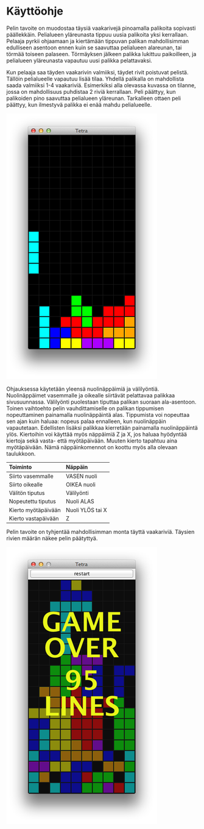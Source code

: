 # Käyttöohje

Pelin tavoite on muodostaa täysiä vaakarivejä pinoamalla palikoita sopivasti päällekkäin. Pelialueen yläreunasta tippuu uusia palikoita yksi kerrallaan. Pelaaja pyrkii ohjaamaan ja kiertämään tippuvan palikan mahdollisimman edulliseen asentoon ennen kuin se saavuttaa pelialueen alareunan, tai törmää toiseen palaseen. Törmäyksen jälkeen palikka lukittuu paikoilleen, ja pelialueen yläreunasta vapautuu uusi palikka pelattavaksi.

Kun pelaaja saa täyden vaakarivin valmiiksi, täydet rivit poistuvat pelistä. Tällöin pelialueelle vapautuu lisää tilaa. Yhdellä palikalla on mahdollista saada valmiiksi 1-4 vaakariviä. Esimerkiksi alla olevassa kuvassa on tilanne, jossa on mahdollisuus puhdistaa 2 riviä kerrallaan. Peli päättyy, kun palikoiden pino saavuttaa pelialueen yläreunan. Tarkalleen ottaen peli päättyy, kun ilmestyvä palikka ei enää mahdu pelialueelle.

![Kuvakaappaus](kuvakaappaus.png)

Ohjauksessa käytetään yleensä nuolinäppäimiä ja välilyöntiä. Nuolinäppäimet vasemmalle ja oikealle siirtävät pelattavaa palikkaa sivusuunnassa. Välilyönti puolestaan tiputtaa palikan suoraan ala-asentoon. Toinen vaihtoehto pelin vauhdittamiselle on palikan tippumisen nopeuttaminen painamalla nuolinäppäintä alas. Tippumista voi nopeuttaa sen ajan kuin haluaa: nopeus palaa ennalleen, kun nuolinäppäin vapautetaan. Edellisten lisäksi palikkaa kierretään painamalla nuolinäppäintä ylös. Kiertoihin voi käyttää myös näppäimiä Z ja X, jos haluaa hyödyntää kiertoja sekä vasta- että myötäpäivään. Muuten kierto tapahtuu aina myötäpäivään. Nämä näppäinkomennot on koottu myös alla olevaan taulukkoon.

| Toiminto              | Näppäin          |
| :-------------------- | :--------------- |
| Siirto vasemmalle     | VASEN nuoli      |
| Siirto oikealle       | OIKEA nuoli      |
| Välitön tiputus       | Välilyönti       |
| Nopeutettu tiputus    | Nuoli ALAS       |
| Kierto myötäpäivään   | Nuoli YLÖS tai X |
| Kierto vastapäivään   | Z                |

Pelin tavoite on tyhjentää mahdollisimman monta täyttä vaakariviä. Täysien rivien määrän näkee pelin päätyttyä.

![Game over](kuvakaappaus-game-over.png)
